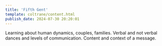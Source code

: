 ```yaml
---
title: 'Fifth Gent'
template: coltrane/content.html
publish_date: 2024-07-30 20:20:01
---
```

Learning about human dynamics, couples, families. Verbal and not verbal dances and levels of communication. Content and context of a message.